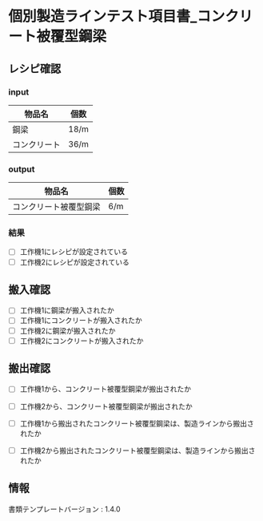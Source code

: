 # 個別製造ラインテスト項目書_コンクリート被覆型鋼梁

## レシピ確認
### input
|物品名|個数|
|---|---|
|鋼梁|18/m|
|コンクリート|36/m|

### output
|物品名|個数|
|---|---|
|コンクリート被覆型鋼梁|6/m|


### 結果
- [ ] 工作機1にレシピが設定されている
- [ ] 工作機2にレシピが設定されている

## 搬入確認
- [ ] 工作機1に鋼梁が搬入されたか
- [ ] 工作機1にコンクリートが搬入されたか
- [ ] 工作機2に鋼梁が搬入されたか
- [ ] 工作機2にコンクリートが搬入されたか

## 搬出確認
- [ ] 工作機1から、コンクリート被覆型鋼梁が搬出されたか
- [ ] 工作機2から、コンクリート被覆型鋼梁が搬出されたか
- [ ] 工作機1から搬出されたコンクリート被覆型鋼梁は、製造ラインから搬出されたか
- [ ] 工作機2から搬出されたコンクリート被覆型鋼梁は、製造ラインから搬出されたか


## 情報
書類テンプレートバージョン : 1.4.0
